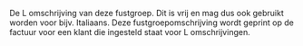 De L omschrijving van deze fustgroep. Dit is vrij en mag dus ook gebruikt worden voor bijv. Italiaans. Deze fustgroepomschrijving wordt geprint op de factuur voor een klant die ingesteld staat voor L omschrijvingen. 
